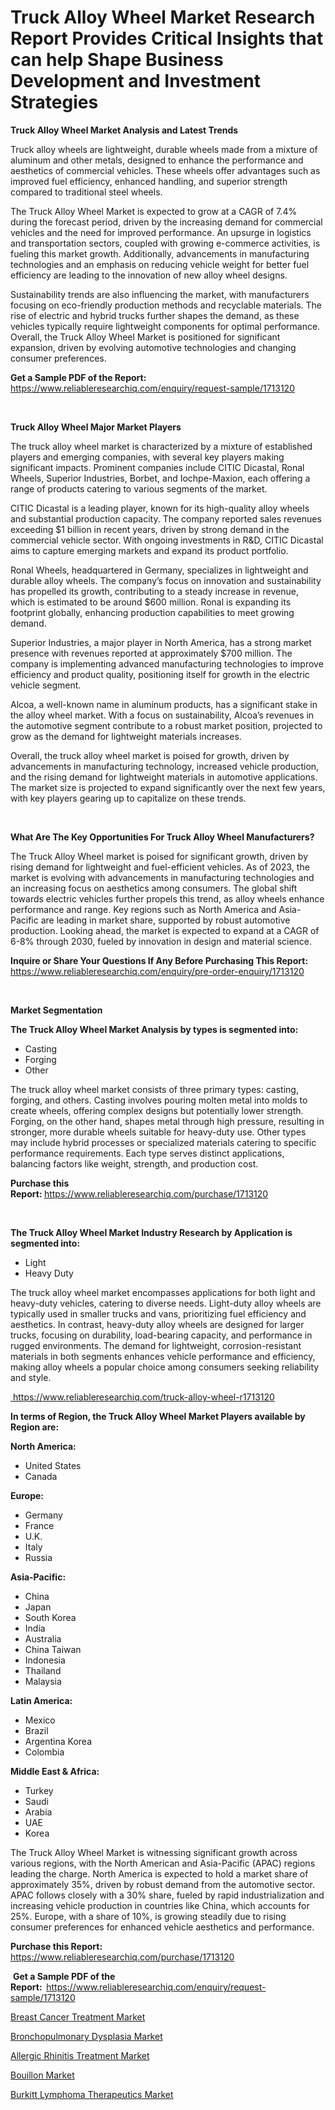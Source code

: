 <p><h1>Truck Alloy Wheel Market Research Report Provides Critical Insights that can help Shape Business Development and Investment Strategies</h1></p><p><strong>Truck Alloy Wheel Market Analysis and Latest Trends</strong></p>
<p><p>Truck alloy wheels are lightweight, durable wheels made from a mixture of aluminum and other metals, designed to enhance the performance and aesthetics of commercial vehicles. These wheels offer advantages such as improved fuel efficiency, enhanced handling, and superior strength compared to traditional steel wheels. </p><p>The Truck Alloy Wheel Market is expected to grow at a CAGR of 7.4% during the forecast period, driven by the increasing demand for commercial vehicles and the need for improved performance. An upsurge in logistics and transportation sectors, coupled with growing e-commerce activities, is fueling this market growth. Additionally, advancements in manufacturing technologies and an emphasis on reducing vehicle weight for better fuel efficiency are leading to the innovation of new alloy wheel designs.</p><p>Sustainability trends are also influencing the market, with manufacturers focusing on eco-friendly production methods and recyclable materials. The rise of electric and hybrid trucks further shapes the demand, as these vehicles typically require lightweight components for optimal performance. Overall, the Truck Alloy Wheel Market is positioned for significant expansion, driven by evolving automotive technologies and changing consumer preferences.</p></p>
<p><strong>Get a Sample PDF of the Report:&nbsp;</strong> <a href="https://www.reliableresearchiq.com/enquiry/request-sample/1713120?utm_campaign=1807&utm_medium=2&utm_source=Github&utm_content=ia&utm_term=22102024&utm_id=truck-alloy-wheel">https://www.reliableresearchiq.com/enquiry/request-sample/1713120</a></p>
<p>&nbsp;</p>
<p><strong>Truck Alloy Wheel Major Market Players</strong></p>
<p><p>The truck alloy wheel market is characterized by a mixture of established players and emerging companies, with several key players making significant impacts. Prominent companies include CITIC Dicastal, Ronal Wheels, Superior Industries, Borbet, and Iochpe-Maxion, each offering a range of products catering to various segments of the market.</p><p>CITIC Dicastal is a leading player, known for its high-quality alloy wheels and substantial production capacity. The company reported sales revenues exceeding $1 billion in recent years, driven by strong demand in the commercial vehicle sector. With ongoing investments in R&D, CITIC Dicastal aims to capture emerging markets and expand its product portfolio.</p><p>Ronal Wheels, headquartered in Germany, specializes in lightweight and durable alloy wheels. The company’s focus on innovation and sustainability has propelled its growth, contributing to a steady increase in revenue, which is estimated to be around $600 million. Ronal is expanding its footprint globally, enhancing production capabilities to meet growing demand.</p><p>Superior Industries, a major player in North America, has a strong market presence with revenues reported at approximately $700 million. The company is implementing advanced manufacturing technologies to improve efficiency and product quality, positioning itself for growth in the electric vehicle segment.</p><p>Alcoa, a well-known name in aluminum products, has a significant stake in the alloy wheel market. With a focus on sustainability, Alcoa’s revenues in the automotive segment contribute to a robust market position, projected to grow as the demand for lightweight materials increases. </p><p>Overall, the truck alloy wheel market is poised for growth, driven by advancements in manufacturing technology, increased vehicle production, and the rising demand for lightweight materials in automotive applications. The market size is projected to expand significantly over the next few years, with key players gearing up to capitalize on these trends.</p></p>
<p>&nbsp;</p>
<p><strong>What Are The Key Opportunities For Truck Alloy Wheel Manufacturers?</strong></p>
<p><p>The Truck Alloy Wheel market is poised for significant growth, driven by rising demand for lightweight and fuel-efficient vehicles. As of 2023, the market is evolving with advancements in manufacturing technologies and an increasing focus on aesthetics among consumers. The global shift towards electric vehicles further propels this trend, as alloy wheels enhance performance and range. Key regions such as North America and Asia-Pacific are leading in market share, supported by robust automotive production. Looking ahead, the market is expected to expand at a CAGR of 6-8% through 2030, fueled by innovation in design and material science.</p></p>
<p><strong>Inquire or Share Your Questions If Any Before Purchasing This Report:</strong> <a href="https://www.reliableresearchiq.com/enquiry/pre-order-enquiry/1713120?utm_campaign=1807&utm_medium=2&utm_source=Github&utm_content=ia&utm_term=22102024&utm_id=truck-alloy-wheel">https://www.reliableresearchiq.com/enquiry/pre-order-enquiry/1713120</a></p>
<p>&nbsp;</p>
<p><strong>Market Segmentation</strong></p>
<p><strong>The Truck Alloy Wheel Market Analysis by types is segmented into:</strong></p>
<p><ul><li>Casting</li><li>Forging</li><li>Other</li></ul></p>
<p><p>The truck alloy wheel market consists of three primary types: casting, forging, and others. Casting involves pouring molten metal into molds to create wheels, offering complex designs but potentially lower strength. Forging, on the other hand, shapes metal through high pressure, resulting in stronger, more durable wheels suitable for heavy-duty use. Other types may include hybrid processes or specialized materials catering to specific performance requirements. Each type serves distinct applications, balancing factors like weight, strength, and production cost.</p></p>
<p><strong>Purchase this Report:&nbsp;</strong><a href="https://www.reliableresearchiq.com/purchase/1713120?utm_campaign=1807&utm_medium=2&utm_source=Github&utm_content=ia&utm_term=22102024&utm_id=truck-alloy-wheel">https://www.reliableresearchiq.com/purchase/1713120</a></p>
<p>&nbsp;</p>
<p><strong>The Truck Alloy Wheel Market Industry Research by Application is segmented into:</strong></p>
<p><ul><li>Light</li><li>Heavy Duty</li></ul></p>
<p><p>The truck alloy wheel market encompasses applications for both light and heavy-duty vehicles, catering to diverse needs. Light-duty alloy wheels are typically used in smaller trucks and vans, prioritizing fuel efficiency and aesthetics. In contrast, heavy-duty alloy wheels are designed for larger trucks, focusing on durability, load-bearing capacity, and performance in rugged environments. The demand for lightweight, corrosion-resistant materials in both segments enhances vehicle performance and efficiency, making alloy wheels a popular choice among consumers seeking reliability and style.</p></p>
<p><a href="https://www.reliableresearchiq.com/truck-alloy-wheel-r1713120?utm_campaign=1807&utm_medium=2&utm_source=Github&utm_content=ia&utm_term=22102024&utm_id=truck-alloy-wheel">&nbsp;https://www.reliableresearchiq.com/truck-alloy-wheel-r1713120</a></p>
<p><strong>In terms of Region, the Truck Alloy Wheel Market Players available by Region are:</strong></p>
<p>
    <p> <strong> North America: </strong>
        <ul>
            <li>United States</li>
            <li>Canada</li>
        </ul>
        </p> 
    <p> <strong> Europe: </strong>
        <ul>
            <li>Germany</li>
            <li>France</li>
            <li>U.K.</li>
            <li>Italy</li>
            <li>Russia</li>
        </ul>
        </p> 
    <p> <strong> Asia-Pacific: </strong>
        <ul>
            <li>China</li>
            <li>Japan</li>
            <li>South Korea</li>
            <li>India</li>
            <li>Australia</li>
            <li>China Taiwan</li>
            <li>Indonesia</li>
            <li>Thailand</li>
            <li>Malaysia</li>
        </ul>
        </p> 
    <p> <strong> Latin America: </strong>
        <ul>
            <li>Mexico</li>
            <li>Brazil</li>
            <li>Argentina Korea</li>
            <li>Colombia</li>
        </ul>
        </p> 
    <p> <strong> Middle East & Africa: </strong>
        <ul>
            <li>Turkey</li>
            <li>Saudi</li>
            <li>Arabia</li>
            <li>UAE</li>
            <li>Korea</li>
        </ul>
    </p>
    </p>
<p><p>The Truck Alloy Wheel Market is witnessing significant growth across various regions, with the North American and Asia-Pacific (APAC) regions leading the charge. North America is expected to hold a market share of approximately 35%, driven by robust demand from the automotive sector. APAC follows closely with a 30% share, fueled by rapid industrialization and increasing vehicle production in countries like China, which accounts for 25%. Europe, with a share of 10%, is growing steadily due to rising consumer preferences for enhanced vehicle aesthetics and performance.</p></p>
<p><strong>Purchase this Report: </strong><a href="https://www.reliableresearchiq.com/purchase/1713120?utm_campaign=1807&utm_medium=2&utm_source=Github&utm_content=ia&utm_term=22102024&utm_id=truck-alloy-wheel">https://www.reliableresearchiq.com/purchase/1713120</a></p>
<p>&nbsp;<strong>Get a Sample PDF of the Report:&nbsp;&nbsp;</strong><a href="https://www.reliableresearchiq.com/enquiry/request-sample/1713120?utm_campaign=1807&utm_medium=2&utm_source=Github&utm_content=ia&utm_term=22102024&utm_id=truck-alloy-wheel">https://www.reliableresearchiq.com/enquiry/request-sample/1713120</a></p>
<p><strong></strong></p>
<p><p><a href="https://www.linkedin.com/pulse/emerging-breast-cancer-treatment-market-opportunities-analysis-aklrf?utm_campaign=1807&utm_medium=2&utm_source=Github&utm_content=ia&utm_term=22102024&utm_id=truck-alloy-wheel">Breast Cancer Treatment Market</a></p><p><a href="https://www.linkedin.com/pulse/emerging-opportunities-challenges-global-bronchopulmonary-hkkmf?utm_campaign=1807&utm_medium=2&utm_source=Github&utm_content=ia&utm_term=22102024&utm_id=truck-alloy-wheel">Bronchopulmonary Dysplasia Market</a></p><p><a href="https://www.linkedin.com/pulse/future-ready-strategic-insights-global-allergic-rhinitis-treatment-d8r8f?utm_campaign=1807&utm_medium=2&utm_source=Github&utm_content=ia&utm_term=22102024&utm_id=truck-alloy-wheel">Allergic Rhinitis Treatment Market</a></p><p><a href="https://www.linkedin.com/pulse/bouillon-market-global-insights-regional-analysis-2024-2031-xm4tf?utm_campaign=1807&utm_medium=2&utm_source=Github&utm_content=ia&utm_term=22102024&utm_id=truck-alloy-wheel">Bouillon Market</a></p><p><a href="https://www.linkedin.com/pulse/global-burkitt-lymphoma-therapeutics-market-focus-application-av5kf?utm_campaign=1807&utm_medium=2&utm_source=Github&utm_content=ia&utm_term=22102024&utm_id=truck-alloy-wheel">Burkitt Lymphoma Therapeutics Market</a></p></p>